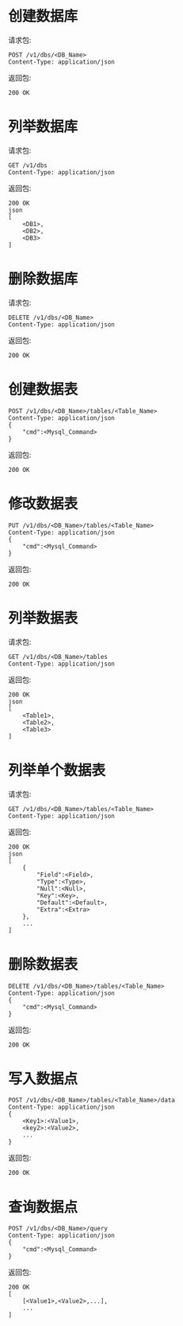 # 创建数据库

请求包: 

```
POST /v1/dbs/<DB_Name>
Content-Type: application/json

```

返回包:

```
200 OK
```


# 列举数据库

请求包: 

```
GET /v1/dbs
Content-Type: application/json

```

返回包:

```
200 OK
json
[
    <DB1>,
    <DB2>,
    <DB3>
]
```

# 删除数据库

请求包: 

```
DELETE /v1/dbs/<DB_Name>
Content-Type: application/json

```

返回包:

```
200 OK

```

# 创建数据表

```
POST /v1/dbs/<DB_Name>/tables/<Table_Name>
Content-Type: application/json
{
    "cmd":<Mysql_Command>
}
```

返回包:

```
200 OK
```

# 修改数据表

```
PUT /v1/dbs/<DB_Name>/tables/<Table_Name>
Content-Type: application/json
{
    "cmd":<Mysql_Command>
}
```

返回包:

```
200 OK
```

# 列举数据表

请求包: 

```
GET /v1/dbs/<DB_Name>/tables
Content-Type: application/json

```

返回包:

```
200 OK
json
[
    <Table1>,
    <Table2>,
    <Table3>
]
```

# 列举单个数据表

请求包: 

```
GET /v1/dbs/<DB_Name>/tables/<Table_Name>
Content-Type: application/json

```

返回包:

```
200 OK
json
[
    {
        "Field":<Field>,
        "Type":<Type>,
        "Null":<Null>,
        "Key":<Key>,
        "Default":<Default>,
        "Extra":<Extra>
    },
    ...
]
```


# 删除数据表

```
DELETE /v1/dbs/<DB_Name>/tables/<Table_Name>
Content-Type: application/json
{
    "cmd":<Mysql_Command>
}
```

返回包:

```
200 OK
```

# 写入数据点

```
POST /v1/dbs/<DB_Name>/tables/<Table_Name>/data
Content-Type: application/json
{
    <Key1>:<Value1>,
    <key2>:<Value2>,
    ...
}
```

返回包:

```
200 OK
```

# 查询数据点

```
POST /v1/dbs/<DB_Name>/query
Content-Type: application/json
{
    "cmd":<Mysql_Command>
}
```

返回包:

```
200 OK
[
    [<Value1>,<Value2>,...],
    ...
]
```